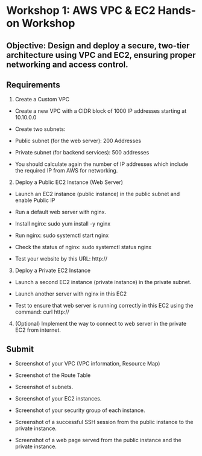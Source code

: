 # Workshop 1: AWS VPC & EC2 Hands-on Workshop

## Objective: Design and deploy a secure, two-tier architecture using VPC and EC2, ensuring proper networking and access control.

## Requirements

1. Create a Custom VPC

* Create a new VPC with a CIDR block of 1000 IP addresses starting at 10.10.0.0

* Create two subnets:

- Public subnet (for the web server): 200 Addresses

- Private subnet (for backend services): 500 addresses

* You should calculate again the number of IP addresses which include the required IP from AWS for networking.

2. Deploy a Public EC2 Instance (Web Server)

* Launch an EC2 instance (public instance) in the public subnet and enable Public IP

* Run a default web server with nginx.

- Install nginx: sudo yum install -y nginx

- Run nginx: sudo systemctl start nginx

- Check the status of nginx: sudo systemctl status nginx

* Test your website by this URL: http://<your-instance-ip>

3. Deploy a Private EC2 Instance

* Launch a second EC2 instance (private instance) in the private subnet.

* Launch another server with nginx in this EC2

* Test to ensure that web server is running correctly in this EC2 using the command: curl http://<your-instance-ip>

4. (Optional) Implement the way to connect to web server in the private EC2 from internet.

## Submit

* Screenshot of your VPC (VPC information, Resource Map)

* Screenshot of the Route Table

* Screenshot of subnets.

* Screenshot of your EC2 instances.

* Screenshot of your security group of each instance.

* Screenshot of a successful SSH session from the public instance to the private instance.

* Screenshot of a web page served from the public instance and the private instance.
